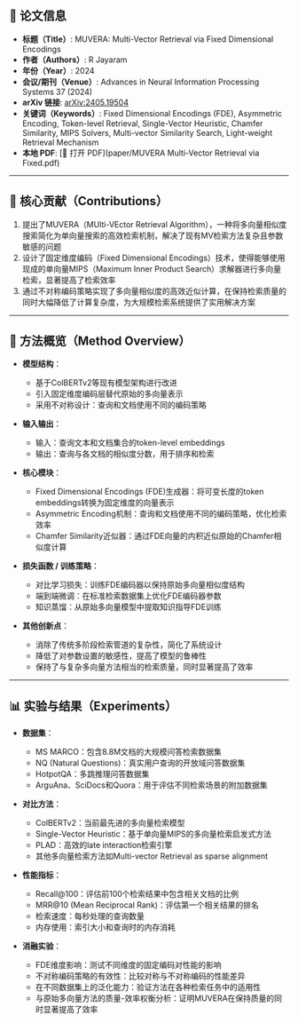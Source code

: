 ## 📘 论文信息

- **标题（Title）**: MUVERA: Multi-Vector Retrieval via Fixed Dimensional Encodings
- **作者（Authors）**: R Jayaram
- **年份（Year）**: 2024
- **会议/期刊（Venue）**: Advances in Neural Information Processing Systems 37 (2024)
- **arXiv 链接**: [arXiv:2405.19504](https://arxiv.org/abs/2405.19504)
- **关键词（Keywords）**: Fixed Dimensional Encodings (FDE), Asymmetric Encoding, Token-level Retrieval, Single-Vector Heuristic, Chamfer Similarity, MIPS Solvers, Multi-vector Similarity Search, Light-weight Retrieval Mechanism
- **本地 PDF**: [📂 打开 PDF](paper/MUVERA Multi-Vector Retrieval via Fixed.pdf)

---

## 🎯 核心贡献（Contributions）

1. 提出了MUVERA（MUlti-VEctor Retrieval Algorithm），一种将多向量相似度搜索简化为单向量搜索的高效检索机制，解决了现有MV检索方法复杂且参数敏感的问题 
2. 设计了固定维度编码（Fixed Dimensional Encodings）技术，使得能够使用现成的单向量MIPS（Maximum Inner Product Search）求解器进行多向量检索，显著提高了检索效率 
3. 通过不对称编码策略实现了多向量相似度的高效近似计算，在保持检索质量的同时大幅降低了计算复杂度，为大规模检索系统提供了实用解决方案 

---

## 🧠 方法概览（Method Overview）

- **模型结构**：
  - 基于ColBERTv2等现有模型架构进行改进
  - 引入固定维度编码层替代原始的多向量表示
  - 采用不对称设计：查询和文档使用不同的编码策略

- **输入输出**：
  - 输入：查询文本和文档集合的token-level embeddings
  - 输出：查询与各文档的相似度分数，用于排序和检索

- **核心模块**：
  - Fixed Dimensional Encodings (FDE)生成器：将可变长度的token embeddings转换为固定维度的向量表示 
  - Asymmetric Encoding机制：查询和文档使用不同的编码策略，优化检索效率
  - Chamfer Similarity近似器：通过FDE向量的内积近似原始的Chamfer相似度计算

- **损失函数 / 训练策略**：
  - 对比学习损失：训练FDE编码器以保持原始多向量相似度结构
  - 端到端微调：在标准检索数据集上优化FDE编码器参数
  - 知识蒸馏：从原始多向量模型中提取知识指导FDE训练

- **其他创新点**：
  - 消除了传统多阶段检索管道的复杂性，简化了系统设计
  - 降低了对参数设置的敏感性，提高了模型的鲁棒性
  - 保持了与复杂多向量方法相当的检索质量，同时显著提高了效率 

---

## 📊 实验与结果（Experiments）

- **数据集**：
  - MS MARCO：包含8.8M文档的大规模问答检索数据集
  - NQ (Natural Questions)：真实用户查询的开放域问答数据集
  - HotpotQA：多跳推理问答数据集
  - ArguAna、SciDocs和Quora：用于评估不同检索场景的附加数据集 

- **对比方法**：
  - ColBERTv2：当前最先进的多向量检索模型
  - Single-Vector Heuristic：基于单向量MIPS的多向量检索启发式方法
  - PLAD：高效的late interaction检索引擎
  - 其他多向量检索方法如Multi-vector Retrieval as sparse alignment

- **性能指标**：
  - Recall@100：评估前100个检索结果中包含相关文档的比例
  - MRR@10 (Mean Reciprocal Rank)：评估第一个相关结果的排名
  - 检索速度：每秒处理的查询数量
  - 内存使用：索引大小和查询时的内存消耗

- **消融实验**：
  - FDE维度影响：测试不同维度的固定编码对性能的影响
  - 不对称编码策略的有效性：比较对称与不对称编码的性能差异
  - 在不同数据集上的泛化能力：验证方法在各种检索任务中的适用性
  - 与原始多向量方法的质量-效率权衡分析：证明MUVERA在保持质量的同时显著提高了效率 